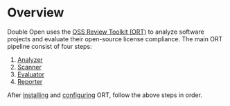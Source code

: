 # Overview

Double Open uses the [OSS Review Toolkit (ORT)](https://github.com/oss-review-toolkit/ort) to
analyze software projects and evaluate their open-source license compliance. The main ORT pipeline
consist of four steps:

1. [Analyzer](analyze.md)
2. [Scanner](scan.md)
3. [Evaluator](evaluate.md)
4. [Reporter](report.md)

After [installing](installation.md) and [configuring](configuration.md) ORT, follow the above steps
in order.
